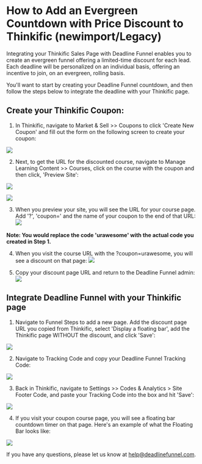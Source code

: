 # How to Add an Evergreen Countdown with Price Discount to Thinkific \(newimport/Legacy\)

Integrating your Thinkific Sales Page with Deadline Funnel enables you to create an evergreen funnel offering a limited-time discount for each lead. Each deadline will be personalized on an individual basis, offering an incentive to join, on an evergreen, rolling basis.

You'll want to start by creating your Deadline Funnel countdown, and then follow the steps below to integrate the deadline with your Thinkific page.

## Create your Thinkific Coupon:

1. In Thinkific, navigate to Market & Sell &gt;&gt; Coupons to click 'Create New Coupon' and fill out the form on the following screen to create your coupon:

![](https://s3.amazonaws.com/helpscout.net/docs/assets/53974d6ce4b0c76107b109d1/images/5bc4b57c042863158cc76c1e/file-iaBQagp3y5.png)

2. Next, to get the URL for the discounted course, navigate to Manage Learning Content &gt;&gt; Courses, click on the course with the coupon and then click, 'Preview Site':

![](https://s3.amazonaws.com/helpscout.net/docs/assets/53974d6ce4b0c76107b109d1/images/5bc4b589042863158cc76c1f/file-QhkEs2SlRC.png)

![](https://s3.amazonaws.com/helpscout.net/docs/assets/53974d6ce4b0c76107b109d1/images/5bc4b594042863158cc76c21/file-E6kCH4Pk17.png)

3. When you preview your site, you will see the URL for your course page. Add '?', 'coupon=' and the name of your coupon to the end of that URL: ![](https://s3.amazonaws.com/helpscout.net/docs/assets/53974d6ce4b0c76107b109d1/images/58925adb2c7d3a7846308594/file-EKy5HLsyBC.png)

**Note: You would replace the code 'urawesome' with the actual code you created in Step 1.**

4. When you visit the course URL with the ?coupon=urawesome, you will see a discount on that page: ![](https://s3.amazonaws.com/helpscout.net/docs/assets/53974d6ce4b0c76107b109d1/images/58925b702c7d3a7846308597/file-eoFhqpYcHG.png)

5. Copy your discount page URL and return to the Deadline Funnel admin: ![](https://s3.amazonaws.com/helpscout.net/docs/assets/53974d6ce4b0c76107b109d1/images/58925c492c7d3a784630859d/file-38EcredbId.png)

## Integrate Deadline Funnel with your Thinkific page

1. Navigate to Funnel Steps to add a new page. Add the discount page URL you copied from Thinkific, select 'Display a floating bar', add the Thinkific page WITHOUT the discount, and click 'Save':

![](https://s3.amazonaws.com/helpscout.net/docs/assets/53974d6ce4b0c76107b109d1/images/5c783c362c7d3a0cb932155e/file-JDPyIgnWsG.png)

2. Navigate to Tracking Code and copy your Deadline Funnel Tracking Code:

![](https://s3.amazonaws.com/helpscout.net/docs/assets/53974d6ce4b0c76107b109d1/images/5a7b84f70428634376cfec58/file-nCV9LRDZSb.png)

3. Back in Thinkific, navigate to Settings &gt;&gt; Codes & Analytics &gt; Site Footer Code, and paste your Tracking Code into the box and hit 'Save':

![](https://s3.amazonaws.com/helpscout.net/docs/assets/53974d6ce4b0c76107b109d1/images/5bc4b5a72c7d3a04dd5bab6c/file-cbc8t7BiZ7.png)

4. If you visit your coupon course page, you will see a floating bar countdown timer on that page. Here's an example of what the Floating Bar looks like:

![](https://s3.amazonaws.com/helpscout.net/docs/assets/53974d6ce4b0c76107b109d1/images/5c65c0a12c7d3a66e32e783a/file-r2622Bfum3.png)

If you have any questions, please let us know at [help@deadlinefunnel.com](mailto:mailto:help@deadlinefunnel.com).


